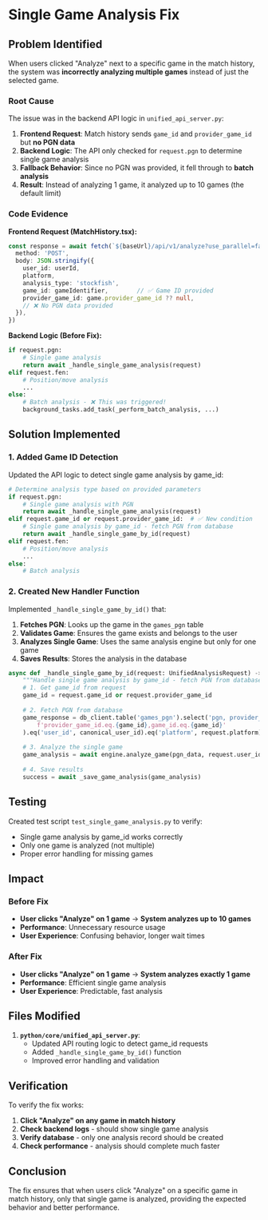 # Single Game Analysis Fix

## Problem Identified

When users clicked "Analyze" next to a specific game in the match history, the system was **incorrectly analyzing multiple games** instead of just the selected game.

### Root Cause

The issue was in the backend API logic in `unified_api_server.py`:

1. **Frontend Request**: Match history sends `game_id` and `provider_game_id` but **no PGN data**
2. **Backend Logic**: The API only checked for `request.pgn` to determine single game analysis
3. **Fallback Behavior**: Since no PGN was provided, it fell through to **batch analysis**
4. **Result**: Instead of analyzing 1 game, it analyzed up to 10 games (the default limit)

### Code Evidence

**Frontend Request (MatchHistory.tsx):**
```typescript
const response = await fetch(`${baseUrl}/api/v1/analyze?use_parallel=false`, {
  method: 'POST',
  body: JSON.stringify({
    user_id: userId,
    platform,
    analysis_type: 'stockfish',
    game_id: gameIdentifier,        // ✅ Game ID provided
    provider_game_id: game.provider_game_id ?? null,
    // ❌ No PGN data provided
  }),
})
```

**Backend Logic (Before Fix):**
```python
if request.pgn:
    # Single game analysis
    return await _handle_single_game_analysis(request)
elif request.fen:
    # Position/move analysis
    ...
else:
    # Batch analysis - ❌ This was triggered!
    background_tasks.add_task(_perform_batch_analysis, ...)
```

## Solution Implemented

### 1. Added Game ID Detection
Updated the API logic to detect single game analysis by game_id:

```python
# Determine analysis type based on provided parameters
if request.pgn:
    # Single game analysis with PGN
    return await _handle_single_game_analysis(request)
elif request.game_id or request.provider_game_id:  # ✅ New condition
    # Single game analysis by game_id - fetch PGN from database
    return await _handle_single_game_by_id(request)
elif request.fen:
    # Position/move analysis
    ...
else:
    # Batch analysis
```

### 2. Created New Handler Function
Implemented `_handle_single_game_by_id()` that:

1. **Fetches PGN**: Looks up the game in the `games_pgn` table
2. **Validates Game**: Ensures the game exists and belongs to the user
3. **Analyzes Single Game**: Uses the same analysis engine but only for one game
4. **Saves Results**: Stores the analysis in the database

```python
async def _handle_single_game_by_id(request: UnifiedAnalysisRequest) -> UnifiedAnalysisResponse:
    """Handle single game analysis by game_id - fetch PGN from database."""
    # 1. Get game_id from request
    game_id = request.game_id or request.provider_game_id
    
    # 2. Fetch PGN from database
    game_response = db_client.table('games_pgn').select('pgn, provider_game_id').or_(
        f'provider_game_id.eq.{game_id},game_id.eq.{game_id}'
    ).eq('user_id', canonical_user_id).eq('platform', request.platform).maybe_single().execute()
    
    # 3. Analyze the single game
    game_analysis = await engine.analyze_game(pgn_data, request.user_id, request.platform, analysis_type_enum, game_id)
    
    # 4. Save results
    success = await _save_game_analysis(game_analysis)
```

## Testing

Created test script `test_single_game_analysis.py` to verify:
- Single game analysis by game_id works correctly
- Only one game is analyzed (not multiple)
- Proper error handling for missing games

## Impact

### Before Fix
- **User clicks "Analyze" on 1 game** → **System analyzes up to 10 games**
- **Performance**: Unnecessary resource usage
- **User Experience**: Confusing behavior, longer wait times

### After Fix
- **User clicks "Analyze" on 1 game** → **System analyzes exactly 1 game**
- **Performance**: Efficient single game analysis
- **User Experience**: Predictable, fast analysis

## Files Modified

1. **`python/core/unified_api_server.py`**:
   - Updated API routing logic to detect game_id requests
   - Added `_handle_single_game_by_id()` function
   - Improved error handling and validation

## Verification

To verify the fix works:

1. **Click "Analyze" on any game in match history**
2. **Check backend logs** - should show single game analysis
3. **Verify database** - only one analysis record should be created
4. **Check performance** - analysis should complete much faster

## Conclusion

The fix ensures that when users click "Analyze" on a specific game in match history, only that single game is analyzed, providing the expected behavior and better performance.
